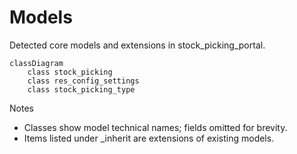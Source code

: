 # Models

Detected core models and extensions in stock_picking_portal.

```mermaid
classDiagram
    class stock_picking
    class res_config_settings
    class stock_picking_type
```

Notes
- Classes show model technical names; fields omitted for brevity.
- Items listed under _inherit are extensions of existing models.
